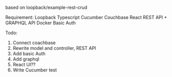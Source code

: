 based on loopback/example-rest-crud

Requirement:
Loopback
Typescript
Cucumber
Couchbase
React
REST API + GRAPHQL API
Docker
Basic Auth

Todo:
1. Connect coachbase
2. Rewrite model and controller, REST API
3. Add basic Auth
4. Add graphql
5. React UI??
6. Write Cucumber test
